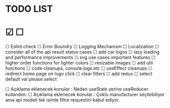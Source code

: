 # TODO LIST

 # &#9745;  &#9744;  

&#9744; Eslint check
&#9744; Error Boundry
&#9744; Logging Mechanism
&#9744; Localization
&#9744; consider all of the api result status cases
&#9744; add car logos
&#9744; lazy loading and performance improvements
&#9744; svg use cases important features
&#9744; higher order functions for lighter colors
&#9744; resizable images
&#9744; add util functions
&#9744; code cleanups, console.logs etc
&#9744; useEffect cleanups
&#9744; redirect home page on logo click
&#9744; clear filters
&#9744; add redux
&#9744; select default val please select





&#9744; Açıklama eklenecek konular : Neden useState yerine useReducer kullandım.
&#9744; Açıklama eklenecek konular : Çoklu manufacturer seçilebiliyor ama api modeli tek isimle filtre requestini kabul ediyor.


